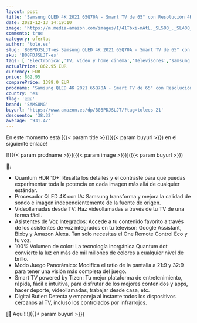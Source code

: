 ```yaml
---
layout: post
title: 'Samsung QLED 4K 2021 65Q70A - Smart TV de 65" con Resolución 4K UHD  Procesador QLED 4K con Inteligencia Artificial  Quantum HDR10+  Motion Xcelerator Turbo+  OTS Lite y Alexa Integrada'
date: 2021-12-13 14:19:10
image: 'https://m.media-amazon.com/images/I/41Tbxi-mAtL._SL500_._SL400_.jpg'
comments: true
category: ofertas
author: 'tole.es'
slug: 'B08PDJSLJT-es Samsung QLED 4K 2021 65Q70A - Smart TV de 65" con...'
sku: 'B08PDJSLJT-es'
tags: [ 'Electrónica','TV, vídeo y home cinema','Televisores','samsung','smart','tv', ]
actualPrice: 862.95 EUR
currency: EUR
price: 862.95
comparePrice: 1399.0 EUR
prodname: 'Samsung QLED 4K 2021 65Q70A - Smart TV de 65" con Resolución 4K UHD  Procesador QLED 4K con Inteligencia Artificial  Quantum HDR10+  Motion Xcelerator Turbo+  OTS Lite y Alexa Integrada'
country: 'es'
flag: '🇪🇸'
brand: 'SAMSUNG'
buyurl: 'https://www.amazon.es/dp/B08PDJSLJT/?tag=tolees-21'
descuento: '38.32'
average: '931.47'
---
```


En este momento está [{{< param title >}}]({{< param buyurl >}}) en el siguiente enlace!

[![{{< param prodname >}}]({{< param image >}})]({{< param buyurl >}})

🔎:

- Quantum HDR 10+: Resalta los detalles y el contraste para que puedas experimentar toda la potencia en cada imagen más allá de cualquier estándar.
- Procesador QLED 4K con IA: Samsung transforma y mejora la calidad de sondo e imagen independientemente de la fuente de origen.
- Videollamadas desde TV: Haz videollamadas a través de tu TV de una forma fácil.
- Asistentes de Voz Integrados: Accede a tu contenido favorito a través de los asistentes de voz integrados en tu televisor: Google Assistant, Bixby y Amazon Alexa. Tan solo necesitas el One Remote Control Eco y tu voz.
- 100% Volumen de color: La tecnología inorgánica Quantum dot convierte la luz en más de mil millones de colores a cualquier nivel de brillo.
- Modo Juego Panorámico: Modifica el ratio de la pantalla a 21:9 y 32:9 para tener una visión más completa del juego.
- Smart TV powered by Tizen: Tu mejor plataforma de entretenimiento, rápida, fácil e intuitiva, para disfrutar de los mejores contenidos y apps, hacer deporte, videollamadas, trabajar desde casa, etc.
- Digital Butler: Detecta y empareja al instante todos los dispositivos cercanos al TV, incluso los controlados por infrarrojos.

[🛒 Aquí!!!]({{< param buyurl >}})
